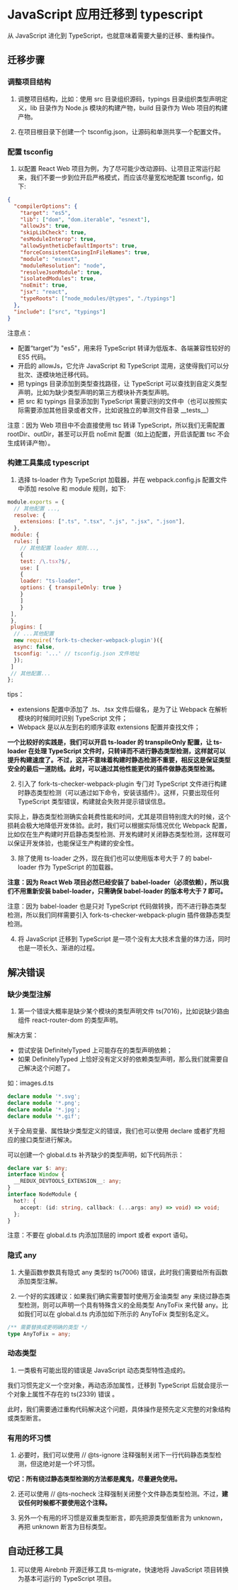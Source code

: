 # JavaScript 应用迁移到 typescript

从 JavaScript 进化到 TypeScript，也就意味着需要⼤量的迁移、重构操作。

## 迁移步骤

### 调整项⽬结构

1. 调整项⽬结构，⽐如：使⽤ src ⽬录组织源码，typings ⽬录组织类型声明定义，lib ⽬录作为 Node.js 模块的构建产物，build ⽬录作为 Web 项⽬的构建产物。

2. 在项⽬根⽬录下创建⼀个 tsconfig.json，让源码和单测共享⼀个配置⽂件。

### 配置 tsconfig

1. 以配置 React Web 项⽬为例，为了尽可能少改动源码、让项⽬正常运⾏起来，我们不要⼀步到位开启严格模式，⽽应该尽量宽松地配置 tsconfig，如下:

```json
{
  "compilerOptions": {
    "target": "es5",
    "lib": ["dom", "dom.iterable", "esnext"],
    "allowJs": true,
    "skipLibCheck": true,
    "esModuleInterop": true,
    "allowSyntheticDefaultImports": true,
    "forceConsistentCasingInFileNames": true,
    "module": "esnext",
    "moduleResolution": "node",
    "resolveJsonModule": true,
    "isolatedModules": true,
    "noEmit": true,
    "jsx": "react",
    "typeRoots": ["node_modules/@types", "./typings"]
  },
  "include": ["src", "typings"]
}
```

注意点：

- 配置“target”为 "es5"，⽤来将 TypeScript 转译为低版本、各端兼容性较好的 ES5 代码。
- 开启的 allowJs，它允许 JavaScript 和 TypeScript 混⽤，这使得我们可以分批次、逐模块地迁移代码。
- 把 typings ⽬录添加到类型查找路径，让 TypeScript 可以查找到⾃定义类型声明，⽐如为缺少类型声明的第三⽅模块补⻬类型声明。
- 把 src 和 typings ⽬录添加到 TypeScript 需要识别的⽂件中（也可以按照实际需要添加其他⽬录或者⽂件，⽐如说独⽴的单测⽂件⽬录 \_\_tests\_\_）

注意：因为 Web 项⽬中不会直接使⽤ tsc 转译 TypeScript，所以我们⽆需配置 rootDir、outDir，甚⾄可以开启 noEmit 配置（如上边配置，开启该配置 tsc 不会⽣成转译产物）。

### 构建工具集成 typescript

1. 选择 ts-loader 作为 TypeScript 加载器，并在 webpack.config.js 配置⽂件中添加 resolve 和 module 规则，如下:

```js
module.exports = {
  // 其他配置 ...,
  resolve: {
    extensions: [".ts", ".tsx", ".js", ".jsx", ".json"],
  },
 module: {
  rules: [
    // 其他配置 loader 规则...,
    {
    test: /\.tsx?$/,
    use: [
    {
    loader: "ts-loader",
    options: { transpileOnly: true }
    }
    ]
    }
 ],
 },
 plugins: [
  // ...其他配置
  new require('fork-ts-checker-webpack-plugin')({
  async: false,
  tsconfig: '...' // tsconfig.json ⽂件地址
  });
 ]
 // 其他配置...
};

```

tips：

- extensions 配置中添加了 .ts、.tsx ⽂件后缀名，是为了让 Webpack 在解析模块的时候同时识别 TypeScript ⽂件；
- Webpack 是以从左到右的顺序读取 extensions 配置并查找⽂件；

**⼀个⽐较好的实践是，我们可以开启 ts-loader 的 transpileOnly 配置，让 ts-loader 在处理 TypeScript ⽂件时，只转译⽽不进⾏静态类型检测，这样就可以提升构建速度了。不过，这并不意味着构建时静态检测不重要，相反这是保证类型安全的最后⼀道防线。此时，可以通过其他性能更优的插件做静态类型检测。**

2. 引⼊了 fork-ts-checker-webpack-plugin 专⻔对 TypeScript ⽂件进⾏构建时静态类型检测（可以通过如下命令，安装该插件）。这样，只要出现任何 TypeScript 类型错误，构建就会失败并提示错误信息。

实际上，静态类型检测确实会耗费性能和时间，尤其是项⽬特别庞⼤的时候，这个损耗会极⼤地降低开发体验。此时，我们可以根据实际情况优化 Webpack 配置，⽐如仅在⽣产构建时开启静态类型检测、开发构建时关闭静态类型检测，这样既可以保证开发体验，也能保证⽣产构建的安全性。

3. 除了使⽤ ts-loader 之外，现在我们也可以使⽤版本号⼤于 7 的 babel-loader 作为 TypeScript 的加载器。

**注意：因为 React Web 项⽬必然已经安装了 babel-loader（必须依赖），所以我们不⽤重新安装 babel-loader，只需确保 babel-loader 的版本号⼤于 7 即可。**

注意：因为 babel-loader 也是只对 TypeScript 代码做转换，⽽不进⾏静态类型检测，所以我们同样需要引⼊ fork-ts-checker-webpack-plugin 插件做静态类型检测。

4. 将 JavaScript 迁移到 TypeScript 是⼀项个没有太⼤技术含量的体⼒活，同时也是⼀项⻓久、渐进的过程。

## 解决错误

### 缺少类型注解

1. 第⼀个错误⼤概率是缺少某个模块的类型声明⽂件 ts(7016)，⽐如说缺少路由组件 react-router-dom 的类型声明。

解决方案：

- 尝试安装 DefinitelyTyped 上可能存在的类型声明依赖；
- 如果 DefinitelyTyped 上恰好没有定义好的依赖类型声明，那么我们就需要⾃⼰解决这个问题了。

如：images.d.ts

```ts
declare module '*.svg';
declare module '*.png';
declare module '*.jpg';
declare module '*.gif';
```

关于全局变量、属性缺少类型定义的错误，我们也可以使⽤ declare 或者扩充相应的接⼝类型进⾏解决。

可以创建⼀个 global.d.ts 补⻬缺少的类型声明，如下代码所示：

```ts
declare var $: any;
interface Window {
  __REDUX_DEVTOOLS_EXTENSION__: any;
}
interface NodeModule {
  hot?: {
    accept: (id: string, callback: (...args: any) => void) => void;
  };
}
```

注意：不要在 global.d.ts 内添加顶层的 import 或者 export 语句。

### 隐式 any

1. ⼤量函数参数具有隐式 any 类型的 ts(7006) 错误，此时我们需要给所有函数添加类型注解。

2. ⼀个好的实践建议：如果我们确实需要暂时使⽤万⾦油类型 any 来绕过静态类型检测，则可以声明⼀个具有特殊含义的全局类型 AnyToFix 来代替 any。⽐如我们可以在 global.d.ts 内添加如下所示的 AnyToFix 类型别名定义。

```ts
/** 需要替换成更明确的类型 */
type AnyToFix = any;
```

### 动态类型

1. ⼀类极有可能出现的错误是 JavaScript 动态类型特性造成的。

我们习惯先定义⼀个空对象，再动态添加属性，迁移到 TypeScript 后就会提示⼀个对象上属性不存在的 ts(2339) 错误 。

此时，我们需要通过重构代码解决这个问题，具体操作是预先定义完整的对象结构或类型断⾔。

### 有用的坏习惯

1. 必要时，我们可以使⽤ // @ts-ignore 注释强制关闭下⼀⾏代码静态类型检测，但这绝对是⼀个坏习惯。

**切记：所有绕过静态类型检测的方法都是魔鬼，尽量避免使用。**

2. 还可以使⽤ // @ts-nocheck 注释强制关闭整个⽂件静态类型检测。不过，**建议任何时候都不要使⽤这个注释。**

3. 另外⼀个有⽤的坏习惯是双重类型断⾔，即先把源类型值断⾔为 unknown，再把 unknown 断⾔为⽬标类型。

## 自动迁移工具

1. 可以使⽤ Airebnb 开源迁移⼯具 ts-migrate，快速地将 JavaScript 项⽬转换为基本可运⾏的 TypeScript 项⽬。
